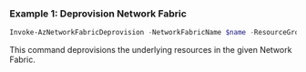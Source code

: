 ### Example 1: Deprovision Network Fabric
```powershell
Invoke-AzNetworkFabricDeprovision -NetworkFabricName $name -ResourceGroupName $resourceGroupName
```

This command deprovisions the underlying resources in the given Network Fabric.

